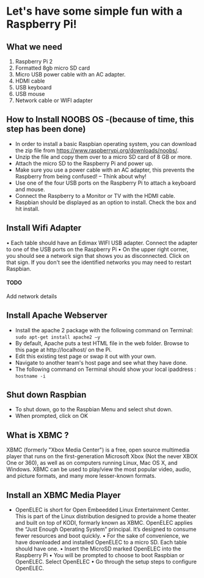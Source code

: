 # Let's have some simple fun with a Raspberry Pi!


## What we need
1. Raspberry Pi 2
2. Formatted 8gb micro SD card
3. Micro USB power cable with an AC adapter.
4. HDMI cable
5. USB keyboard
6. USB mouse
7. Network cable or WIFI adapter

## How to Install NOOBS OS -(because of time, this step has been done)
* In order to install a basic Raspbian operating system, you can download the zip file from  https://www.raspberrypi.org/downloads/noobs/.
* Unzip the file and copy them over to a micro SD card of 8 GB or more.
* Attach the micro SD to the Raspberry Pi and power up.
* Make sure you use a power cable with an AC adapter, this prevents the Raspberry from being confused! – Think about why!
* Use one of the four USB ports on the Raspberry Pi to attach a keyboard and mouse.
* Connect the Raspberry to a Monitor or TV with the HDMI cable.
* Raspbian should be displayed as an option to install. Check the box and hit install.

## Install Wifi Adapter
•	Each table should have an Edimax WIFI USB adapter. Connect the adapter to one of the USB ports on the Raspberry Pi
•	On the upper right corner, you should see a network sign that shows you as disconnected. Click on that sign. If you don't see the identified networks you may need to restart Raspbian.
#### TODO
Add network details

## Install Apache Webserver
* Install the apache 2 package with the following command on Terminal:
`sudo apt-get install apache2 –y`
* By default, Apache puts a test HTML file in the web folder. Browse to this page at http://localhost/ on the Pi.
* Edit this existing test page or swap it out with your own.
*	Navigate to another team's host page and see what they have done.
* The following command on Terminal should show your local ipaddress : `hostname -i`

## Shut down Raspbian
* To shut down, go to the Raspbian Menu and select shut down.
* When prompted, click on OK

## What is XBMC ?
XBMC (formerly "Xbox Media Center") is a free, open source multimedia player that runs on the first-generation Microsoft Xbox (Not the never XBOX One or 360), as well as on computers running Linux, Mac OS X, and Windows.
XBMC can be used to play/view the most popular video, audio, and picture formats, and many more lesser-known formats.


## Install an XBMC Media Player
* OpenELEC is short for Open Embeedded Linux Entertainment Center. This is part of the Linux distribution designed to provide a home theater and built on top of KODI, formarly known as XBMC. OpenELEC applies the “Just Enough Operating System” principal. It’s designed to consume fewer resources and boot quickly.
•	For the sake of convenience, we have downloaded and installed OpenELEC to a micro SD. Each table should have one.
•	Insert the MicroSD marked OpenELEC into the Raspberry Pi
•	You will be prompted to choose to boot Raspbian or OpenELEC. Select OpenELEC
•	Go through the setup steps to configure OpenELEC.
